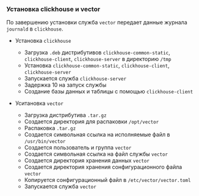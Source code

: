 ### Установка clickhouse и vector

По завершению установки служба `vector` передает данные журнала `journald` в `clickhouse`.

- Установка `clickhouse`
  - Загрузка `.deb` дистрибутивов `clickhouse-common-static`, `clickhouse-client`, `clickhouse-server` в директорию `/tmp`
  - Установка `clickhouse-common-static`, `clickhouse-client`, `clickhouse-server`
  - Запускается служба `clickhouse-server`
  - Задержка 10 на запуск службы
  - Создание базы данных и таблицы с помощью `clickhouse-client`

- Уситановка `vector`
  - Загрузка дистрибутива `.tar.gz`
  - Создается директория для распаковки `/opt/vector`
  - Распаковка `.tar.gz`
  - Создается символьная ссылка на исполняемые файл в `/usr/bin/vector`
  - Создается пользователь и группа `vector`
  - Создается символьная ссылка на файл службы `vector`
  - Создается директория хранения данных `vector`
  - Создается директория хранения сонфигурационного файла `vector`
  - Копируется сонфигурационный файл в `/etc/vector/vector.toml`
  - Запускается служба `vector`
